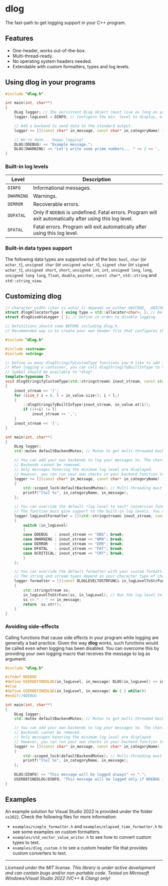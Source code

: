 # dlog
The fast-path to get logging support in your C++ program.

## Features

* One-header, works out-of-the-box.
* Multi-thread-ready.
* No operating system headers needed.
* Extendable with custom formatters, types and log levels.

## Using **dlog** in your programs

```c++
#include "dlog.h"

int main(int, char**)
{
    DLog logger; // The persistent DLog object (must live as long as your program do!).
    logger.logLevel = DINFO; // Configure the min. level to display, either DINFO, DWARNING, DERROR, DDFATAL or DFATAL.

    // Add a backend to send data to the standard output.
    logger += [](const char* in_message, const char* in_categoryName) { printf("[%s] %s", in_categoryName, in_message); };

    // We're done... Happy logging!
    DLOG(DDEBUG) << "Example message.";
    DLOG(DWARNING) << "Let's write some prime numbers... " << 2 << ', ' << 3 << ', ' << 5 << ', ' << 7 << "..."; 
}
```
### Built-in log levels

| Level | Description |
| --- | --- |
| `DINFO` | Informational messages. |
| `DWARNING` | Warnings. |
| `DERROR` | Recoverable errors. |
| `DDFATAL` | Only if `NDEBUG` is undefined. Fatal errors. Program will exit automatically after using this log level. |
| `DFATAL` | Fatal errors. Program will exit automatically after using this log level. |

### Built-in data types support

The following data types are supported out of the box: `bool`, `char` (or `wchar_t`), `unsigned char` (or `unsigned wchar_t`), `signed char` (or `signed wchar_t`), `unsigned short`, `short`, `unsigned int`, `int`, `unsigned long`, `long`, `unsigned long long`, `float`, `double`, `pointer`, `const char*`, `std::string` and `std::string_view`.

## Customizing **dlog**

```c++
// Character width (char vs wchar_t) depends on either UNICODE, _UNICODE or USE_WIDE_CHAR macros.
struct dlogAllocatorType { using type = std::allocator<char>; }; // Define with the allocator of choice if you don't want to use std::allocator<char>.
struct dlogDisableLogger { }; // Define in order to disable logging.

// Definitions should come BEFORE including dlog.h.
// Recommended way is to create your own header file that configures the logger and then includes dlog.h.

#include "dlog.h"

#include <sstream>
#include <string>

// Define as many dlogStringifyCustomType functions you'd like to add logging support for custom data types.
// When logging a container, you can call dlogStringifyBuiltInType to try run the stringifier for any contained type, if exists.
// Symbol should be available to *dlog*.
template<typename T>
void dlogStringifyCustomType(std::stringstream& inout_stream, const std::vector<T>& in_value) noexcept
{
    inout_stream << '[';
    for (size_t i = 0, l = in_value.size(); i < l;)
    {
        ::dlogStringifyBuiltInType(inout_stream, in_value.at(i));
        if ((++i) != l)
            inout_stream << ',';
    }
    inout_stream << ']';
}

int main(int, char**)
{
    DLog logger;
    std::mutex defaultBackendMutex; // Mutex to get multi-threaded backend support. 

    // You can add your own backends to log your messages to. The character type to use depends on your character type of choice.
    // Backends cannot be removed.
    // Only messages honoring the minimum log level are displayed.
    // However, you can run your own checks in your backend function to finetune each backend individually.
    logger += [](const char* in_message, const char* in_categoryName)  
    {
        std::scoped_lock(defaultBackendMutex); // Multi-threading must be handled by the backend function.
        printf("[%s] %s", in_categoryName, in_message); 
    };

    // You can override the default *log level to text* conversion function.
    // The function must give support to the built-in log levels. You can extend that with custom log levels, though!
    logger.logLevelFormatter = [](std::stringstream& inout_stream, const int in_logLevel) noexcept
    {
        switch (in_logLevel)
        {
        case DDEBUG   : inout_stream << "DBG"; break;
        case DWARNING : inout_stream << "WRN"; break;
        case DERROR   : inout_stream << "ERR"; break;
        case DFATAL   : inout_stream << "FAT"; break;
        case DCRITICAL: inout_stream << "CRT"; break;
        }
    };

    // You can override the default formatter with your custom formatting function.
    // The string and stream types depend on your character type of choice.
    logger.formatter = [](const DLOGLEVELTOSTRFUNC& in_logLevelToStrFunc, const std::string& in_message, const int in_logLevel) noexcept
    {
        std::stringstream ss;
        in_logLevelToStrFunc(ss, in_logLevel); // Run the log level to text conversion function.
        ss << " - " << in_message;
        return  ss.str();
    }
}
```

### Avoiding side-effects

Calling functions that cause side effects in your program while logging are generally a bad practice. Given the way **dlog** works, such functions would be called even when logging has been disabled. You can overcome this by providing your own logging macro that receives the message to log as argument:

```c++
#include "dlog.h"

#ifndef NDEBUG
#define USERDEFINEDLOG(in_logLevel, in_message) DLOG(in_logLevel) << in_message
#else
#define USERDEFINEDLOG(in_logLevel, in_message) do { } while(0)
#endif//NDEBUG

int main(int, char**)
{
    DLog logger;
    std::mutex defaultBackendMutex; // Mutex to get multi-threaded backend support. 

    // You can add your own backends to log your messages to. The character type to use depends on your character type of choice.
    // Backends cannot be removed.
    // Only messages honoring the minimum log level are displayed.
    // However, you can run your own checks in your backend function to finetune each backend individually.
    logger += [](const char* in_message, const char* in_categoryName)  
    {
        std::scoped_lock(defaultBackendMutex); // Multi-threading must be handled by the backend function.
        printf("[%s] %s", in_categoryName, in_message); 
    };
    
    DLOG(DINFO) << "This message will be logged always" << ".";
    USERDEFINEDLOG(DINFO, "This message will be logged only if NDEBUG is undefined" << ".");
}
```

## Examples

An example solution for Visual Studio 2022 is provided under the folder `vs2022`. Check the following files for more information:
* `examples/simple_formatter.h` and `examples/elapsed_time_formatter.h` to see some examples on custom formatters.
* `examples/std_vector_value_writer.h` to see how to convert custom types to text.
* `examples/dlog_custom.h` to see a custom header file that provides custom converters to text.

---

*Licensed under the MIT license.*
*This library is under active development and can contain bugs and/or non-portable code. Tested on Microsoft Windows/Visual Studio 2022 (VC++ & Clang) only!*
